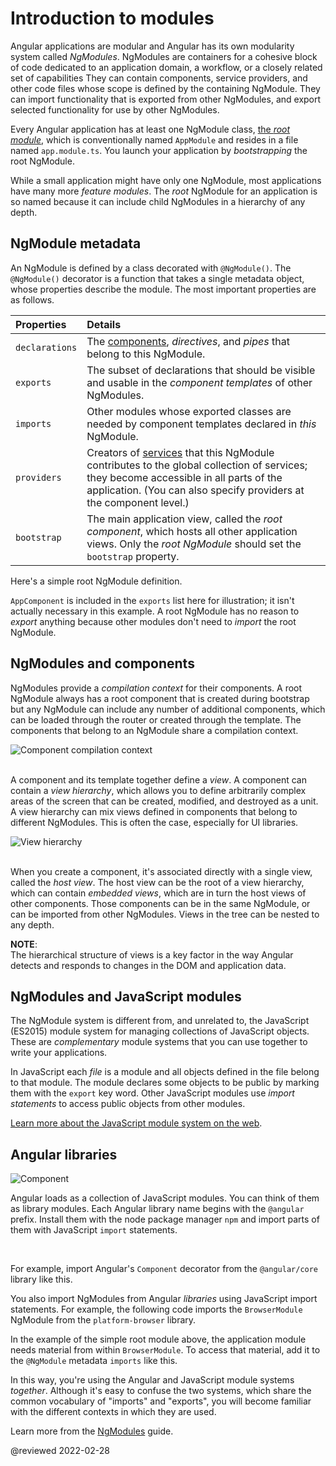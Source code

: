 # Introduction to modules

Angular applications are modular and Angular has its own modularity system called *NgModules*. NgModules are containers for a cohesive block of code dedicated to an application domain, a workflow, or a closely related set of capabilities They can contain components, service providers, and other code files whose scope is defined by the containing NgModule. They can import functionality that is exported from other NgModules, and export selected functionality for use by other NgModules.

Every Angular application has at least one NgModule class, [the *root module*](guide/bootstrapping), which is conventionally named `AppModule` and resides in a file named `app.module.ts`. You launch your application by *bootstrapping* the root NgModule.

While a small application might have only one NgModule, most applications have many more *feature modules*. The *root* NgModule for an application is so named because it can include child NgModules in a hierarchy of any depth.

## NgModule metadata

An NgModule is defined by a class decorated with `@NgModule()`. The `@NgModule()` decorator is a function that takes a single metadata object, whose properties describe the module. The most important properties are as follows.

| Properties     | Details                                                                                                                                                                                                                                       |
|:-------------- |:--------------------------------------------------------------------------------------------------------------------------------------------------------------------------------------------------------------------------------------------- |
| `declarations` | The [components](guide/architecture-components), *directives*, and *pipes* that belong to this NgModule.                                                                                                                                      |
| `exports`      | The subset of declarations that should be visible and usable in the *component templates* of other NgModules.                                                                                                                                 |
| `imports`      | Other modules whose exported classes are needed by component templates declared in *this* NgModule.                                                                                                                                           |
| `providers`    | Creators of [services](guide/architecture-services) that this NgModule contributes to the global collection of services; they become accessible in all parts of the application. \(You can also specify providers at the component level.\) |
| `bootstrap`    | The main application view, called the *root component*, which hosts all other application views. Only the *root NgModule* should set the `bootstrap` property.                                                                                |

Here's a simple root NgModule definition.

<code-example header="src/app/app.module.ts" path="architecture/src/app/mini-app.ts" region="module"></code-example>

<div class="alert is-helpful">

`AppComponent` is included in the `exports` list here for illustration; it isn't actually necessary in this example.
A root NgModule has no reason to *export* anything because other modules don't need to *import* the root NgModule.

</div>

## NgModules and components

NgModules provide a *compilation context* for their components. A root NgModule always has a root component that is created during bootstrap but any NgModule can include any number of additional components, which can be loaded through the router or created through the template. The components that belong to an NgModule share a compilation context.

<div class="lightbox">

<img alt="Component compilation context" class="left" src="generated/images/guide/architecture/compilation-context.png">

</div>

<br class="clear">

A component and its template together define a *view*. A component can contain a *view hierarchy*, which allows you to define arbitrarily complex areas of the screen that can be created, modified, and destroyed as a unit. A view hierarchy can mix views defined in components that belong to different NgModules. This is often the case, especially for UI libraries.

<div class="lightbox">

<img alt="View hierarchy" class="left" src="generated/images/guide/architecture/view-hierarchy.png">

</div>

<br class="clear">

When you create a component, it's associated directly with a single view, called the *host view*. The host view can be the root of a view hierarchy, which can contain *embedded views*, which are in turn the host views of other components. Those components can be in the same NgModule, or can be imported from other NgModules. Views in the tree can be nested to any depth.

<div class="alert is-helpful">

**NOTE**: <br />
The hierarchical structure of views is a key factor in the way Angular detects and responds to changes in the DOM and application data.

</div>

## NgModules and JavaScript modules

The NgModule system is different from, and unrelated to, the JavaScript \(ES2015\) module system for managing collections of JavaScript objects. These are *complementary* module systems that you can use together to write your applications.

In JavaScript each *file* is a module and all objects defined in the file belong to that module. The module declares some objects to be public by marking them with the `export` key word. Other JavaScript modules use *import statements* to access public objects from other modules.

<code-example path="architecture/src/app/app.module.ts" region="imports"></code-example>

<code-example path="architecture/src/app/app.module.ts" region="export"></code-example>

<div class="alert is-helpful">

[Learn more about the JavaScript module system on the web](https://exploringjs.com/es6/ch_modules.html).

</div>

## Angular libraries

<div class="lightbox">

<img alt="Component" class="left" src="generated/images/guide/architecture/library-module.png">

</div>

Angular loads as a collection of JavaScript modules. You can think of them as library modules. Each Angular library name begins with the `@angular` prefix. Install them with the node package manager `npm` and import parts of them with JavaScript `import` statements.

<br class="clear">

For example, import Angular's `Component` decorator from the `@angular/core` library like this.

<code-example path="architecture/src/app/app.component.ts" region="import"></code-example>

You also import NgModules from Angular *libraries* using JavaScript import statements. For example, the following code imports the `BrowserModule` NgModule from the `platform-browser` library.

<code-example path="architecture/src/app/mini-app.ts" region="import-browser-module"></code-example>

In the example of the simple root module above, the application module needs material from within `BrowserModule`. To access that material, add it to the `@NgModule` metadata `imports` like this.

<code-example path="architecture/src/app/mini-app.ts" region="ngmodule-imports"></code-example>

In this way, you're using the Angular and JavaScript module systems *together*. Although it's easy to confuse the two systems, which share the common vocabulary of "imports" and "exports", you will become familiar with the different contexts in which they are used.

<div class="alert is-helpful">

Learn more from the [NgModules](guide/ngmodules) guide.

</div>

<!-- links -->

<!-- external links -->

<!-- end links -->

@reviewed 2022-02-28
